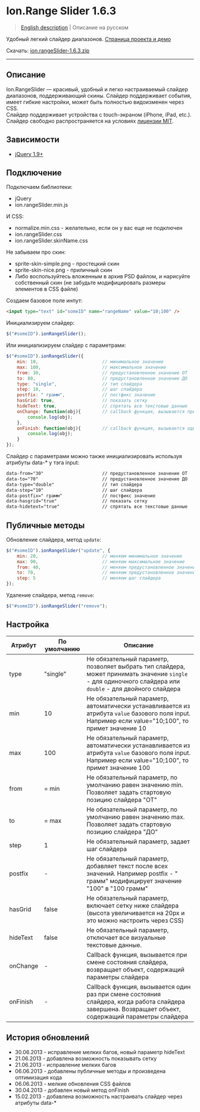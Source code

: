 # Ion.Range Slider 1.6.3

> <a href="readme.md">English description</a> | Описание на русском

Удобный легкий слайдер диапазонов. <a href="http://ionden.com/a/plugins/ion.rangeSlider/">Страница проекта и демо</a>

Скачать: <a href="http://ionden.com/a/plugins/ion.rangeSlider/ion.rangeSlider-1.6.3.zip">ion.rangeSlider-1.6.3.zip</a>

***

## Описание
Ion.RangeSlider — красивый, удобный и легко настраиваемый слайдер диапазонов, поддерживающий скины. Слайдер поддерживает события, имеет гибкие настройки, может быть полностью видоизменен через CSS.<br />
Слайдер поддерживает устройства с touch-экраном (iPhone, iPad, etc.).<br />
Слайдер свободно распространяется на условиях <a href="http://ionden.com/a/plugins/licence.html" target="_blank">лицензии MIT</a>.

## Зависимости
* <a href="http://jquery.com/" target="_blank">jQuery 1.9+</a>


## Подключение

Подключаем библиотеки:
* jQuery
* ion.rangeSlider.min.js

И CSS:
* normalize.min.css - желательно, если он у вас еще не подключен
* ion.rangeSlider.css
* ion.rangeSlider.skinName.css

Не забываем про скин:
* sprite-skin-simple.png - простецкий скин
* sprite-skin-nice.png - приличный скин
* Либо воспользуйтесь вложенным в архив PSD файлом, и нарисуйте собственный скин (не забудьте модифицировать размеры элементов в CSS файле)

Создаем базовое поле инпут:
```html
<input type="text" id="someID" name="rangeName" value="10;100" />
```

Инициализируем слайдер:
```javascript
$("#someID").ionRangeSlider();
```

Или инициализируем слайдер с параметрами:
```javascript
$("#someID").ionRangeSlider({
    min: 10,                        // минимальное значение
    max: 100,                       // максимальное значение
    from: 30,                       // предустановленное значение ОТ
    to: 80,                         // предустановленное значение ДО
    type: "single",                 // тип слайдера
    step: 10,                       // шаг слайдера
    postfix: " грамм",              // постфикс значение
    hasGrid: true,                  // показать сетку
    hideText: true,                 // спрятать все текстовые данные
    onChange: function(obj){        // callback функция, вызывается при изменении состояния
        console.log(obj);
    },
    onFinish: function(obj){        // callback функция, вызывается один раз по окончании использования слайдера
        console.log(obj);
    }
});
```

Слайдер с параметрами можно также инициализировать используя атрибуты data-* у тэга input:
```html
data-from="30"                      // предустановленное значение ОТ
data-to="70"                        // предустановленное значение ДО
data-type="double"                  // тип слайдера
data-step="10"                      // шаг слайдера
data-postfix=" грамм"               // постфикс значение
data-hasgrid="true"                 // показать сетку
data-hidetext="true"                // спрятать все текстовые данные
```

## Публичные методы

Обновление слайдера, метод <code>update</code>:
```javascript
$("#someID").ionRangeSlider("update", {
    min: 20,                        // меняем минимальное значение
    max: 90,                        // меняем максимальное значение
    from: 40,                       // меняем предустановленное значение ОТ
    to: 70,                         // меняем предустановленное значение ДО
    step: 5                         // меняем шаг слайдера
});
```

Удаление слайдера, метод <code>remove</code>:
```javascript
$("#someID").ionRangeSlider("remove");
```


## Настройка

<table>
    <thead>
        <tr>
            <th>Атрибут</th>
            <th>По умолчанию</th>
            <th>Описание</th>
        </tr>
    </thead>
    <tbody>
        <tr>
            <td>type</td>
            <td>"single"</td>
            <td>Не обязательный параметр, позволяет выбрать тип слайдера, может принимать значение <code>single</code> - для одиночного слайдера или <code>double</code> - для двойного слайдера</td>
        </tr>
        <tr>
            <td>min</td>
            <td>10</td>
            <td>Не обязательный параметр, автоматически устанавливается из атрибута <code>value</code> базового поля input. Например если value="10;100", то примет значение 10</td>
        </tr>
        <tr>
            <td>max</td>
            <td>100</td>
            <td>Не обязательный параметр, автоматически устанавливается из атрибута <code>value</code> базового поля input. Например если value="10;100", то примет значение 100</td>
        </tr>
        <tr>
            <td>from</td>
            <td>= min</td>
            <td>Не обязательный параметр, по умолчанию равен значению min. Позволяет задать стартовую позицию слайдера "ОТ"</td>
        </tr>
        <tr>
            <td>to</td>
            <td>= max</td>
            <td>Не обязательный параметр, по умолчанию равен значению max. Позволяет задать стартовую позицию слайдера "ДО"</td>
        </tr>
        <tr>
            <td>step</td>
            <td>1</td>
            <td>Не обязательный параметр, задает шаг слайдера</td>
        </tr>
        <tr>
            <td>postfix</td>
            <td>-</td>
            <td>Не обязательный параметр, добавляет текст после всех значений. Например postfix - " грамм" модифицирует значение "100" в "100 грамм"</td>
        </tr>
        <tr>
            <td>hasGrid</td>
            <td>false</td>
            <td>Не обязательный параметр, включает сетку ниже слайдера (высота увеличивается на 20px и это можно настроить через CSS)</td>
        </tr>
        <tr>
            <td>hideText</td>
            <td>false</td>
            <td>Не обязательный параметр, отключает все визуальные текстовые данные.</td>
        </tr>
        <tr>
            <td>onChange</td>
            <td>-</td>
            <td>Callback функция, вызывается при смене состояния слайдера, возвращает объект, содержащий параметры слайдера</td>
        </tr>
        <tr>
            <td>onFinish</td>
            <td>-</td>
            <td>Callback функция, вызывается один раз при смене состояния слайдера, когда работа слайдера завершена. Возвращает объект, содержащий параметры слайдера</td>
        </tr>
    </tbody>
</table>

## История обновлений
* 30.06.2013 - исправление мелких багов, новый параметр hideText
* 21.06.2013 - добавлена возможность показывать сетку
* 21.06.2013 - исправление мелких багов
* 06.06.2013 - добавлены публичные методы и произведена оптимизация кода
* 06.06.2013 - мелкие обновления CSS файлов
* 30.04.2013 - добавлен новый метод onFinish
* 15.02.2013 - добавлена возможность настраивать слайдер через атрибуты data-*